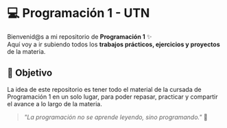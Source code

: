# 💻 Programación 1 - UTN  

Bienvenid@s a mi repositorio de **Programación 1** ✨  
Aquí voy a ir subiendo todos los **trabajos prácticos, ejercicios y proyectos** de la materia.  

## 🎯 Objetivo
La idea de este repositorio es tener todo el material de la cursada de Programación 1 en un solo lugar, para poder repasar, practicar y compartir el avance a lo largo de la materia.  

> *"La programación no se aprende leyendo, sino programando."* 🚀  
